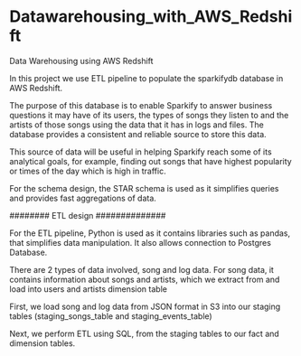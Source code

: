 # Datawarehousing_with_AWS_Redshift
Data Warehousing using AWS Redshift

In this project we use ETL pipeline to populate the sparkifydb database in AWS Redshift.

The purpose of this database is to enable Sparkify to answer business questions it may have of its users, the types of songs they listen to and the artists of those songs using the data that it has in logs and files. The database provides a consistent and reliable source to store this data.

This source of data will be useful in helping Sparkify reach some of its analytical goals, for example, finding out songs that have highest popularity or times of the day which is high in traffic.

For the schema design, the STAR schema is used as it simplifies queries and provides fast aggregations of data.


######## ETL design ##############


For the ETL pipeline, Python is used as it contains libraries such as pandas, that simplifies data manipulation. It also allows connection to Postgres Database.

There are 2 types of data involved, song and log data. For song data, it contains information about songs and artists, which we extract from and load into users and artists dimension table

First, we load song and log data from JSON format in S3 into our staging tables (staging_songs_table and staging_events_table)

Next, we perform ETL using SQL, from the staging tables to our fact and dimension tables.

